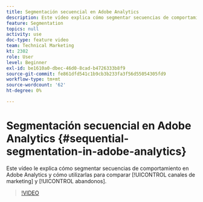 ```yaml
---
title: Segmentación secuencial en Adobe Analytics
description: Este vídeo explica cómo segmentar secuencias de comportamiento en Adobe Analytics y cómo utilizarlas para comparar canales de marketing y visitas en el orden previsto.
feature: Segmentation
topics: null
activity: use
doc-type: feature video
team: Technical Marketing
kt: 2302
role: User
level: Beginner
exl-id: be1610a0-dbec-46d0-8cad-b4726333b8f9
source-git-commit: fe861dfd541c1b9cb3b233fa3f56d55054305fd9
workflow-type: tm+mt
source-wordcount: '62'
ht-degree: 0%

---
```


# Segmentación secuencial en Adobe Analytics {#sequential-segmentation-in-adobe-analytics}

Este vídeo le explica cómo segmentar secuencias de comportamiento en Adobe Analytics y cómo utilizarlas para comparar [!UICONTROL canales de marketing] y [!UICONTROL abandonos].

>[!VIDEO](https://video.tv.adobe.com/v/25405/?quality=12)
